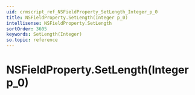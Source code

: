 ```yaml
---
uid: crmscript_ref_NSFieldProperty_SetLength_Integer_p_0
title: NSFieldProperty.SetLength(Integer p_0)
intellisense: NSFieldProperty.SetLength
sortOrder: 3605
keywords: SetLength(Integer)
so.topic: reference
---
```


# NSFieldProperty.SetLength(Integer p_0)

